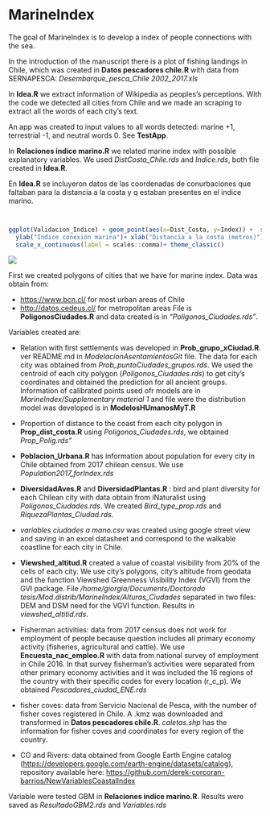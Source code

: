 
<!-- README.md is generated from README.Rmd. Please edit that file -->

# MarineIndex

The goal of MarineIndex is to develop a index of people connections with
the sea.

In the introduction of the manuscript there is a plot of fishing
landings in Chile, which was created in **Datos pescadores chile.R**
with data from SERNAPESCA: *Desembarque_pesca_Chile 2002_2017.xls*

In **Idea.R** we extract information of Wikipedia as peoples’s
perceptions. With the code we detected all cities from Chile and we made
an scraping to extract all the words of each city’s text.

An app was created to input values to all words detected: marine +1,
terrestrial -1, and neutral words 0. See **TestApp**.

In **Relaciones indice marino.R** we related marine index with possible
explanatory variables. We used *DistCosta_Chile.rds* and *Indice.rds*,
both file created in **Idea.R**.

En **Idea.R** se incluyeron datos de las coordenadas de conurbaciones
que faltaban para la distancia a la costa y q estaban presentes en el
indice marino.

``` r


ggplot(Validacion_Indice) + geom_point(aes(x=Dist_Costa, y=Index)) +  scale_colour_continuous()+
  ylab("Indice conexión marina")+ xlab("Distancia a la costa (metros)")+ 
  scale_x_continuous(label = scales::comma)+ theme_classic()
```

![](README_files/figure-gfm/unnamed-chunk-3-1.png)<!-- -->

First we created polygons of cities that we have for marine index. Data
was obtain from:

-   <https://www.bcn.cl/> for most urban areas of Chile
-   <http://datos.cedeus.cl/> for metropolitan areas File is
    **PoligonosCiudades.R** and data created is in
    *“Poligonos_Ciudades.rds”*.

Variables created are:

-   Relation with first settlements was developed in
    **Prob_grupo_xCiudad.R**. ver README.md in
    *ModelacionAsentamientosGit* file. The data for each city was
    obtained from *Prob_puntoCiudades_grupos.rds*. We used the centroid
    of each city polygon (*Poligonos_Ciudades.rds*) to get city’s
    coordinates and obtained the prediction for all ancient groups.
    Information of calibrated points used ofr models are in
    *MarineIndex/Supplementary material 1* and file were the
    distribution model was developed is in **ModelosHUmanosMyT.R**

-   Proportion of distance to the coast from each city polygon in
    **Prop_dist_costa.R** using *Poligonos_Ciudades.rds*, we obtained
    *Prop_Polig.rds”*

-   **Poblacion_Urbana.R** has information about population for every
    city in Chile obtained from 2017 chilean census. We use
    *Population2017_forIndex.rds*

-   **DiversidadAves.R** and **DiversidadPlantas.R** : bird and plant
    diversity for each Chilean city with data obtain from iNaturalist
    using *Poligonos_Ciudades.rds*. We created *Bird_type_prop.rds* and
    *RiquezaPlantas_Ciudad.rds*.

-   *variables ciudades a mano.csv* was created using google street view
    and saving in an excel datasheet and correspond to the walkable
    coastline for each city in Chile.

-   **Viewshed_altitud.R** created a value of coastal visibility from
    20% of the cells of each city. We use city’s polygons, city’s
    altitude from geodata and the function Viewshed Greenness Visibility
    Index (VGVI) from the GVI package. File
    */home/giorgia/Documents/Doctorado
    tesis/Mod.distrib/MarineIndex/Alturas_Ciudades* separated in two
    files: DEM and DSM need for the VGVI function. Results in
    *viewshed_altitid.rds*.

-   Fisherman activities: data from 2017 census does not work for
    employment of people because question includes all primary economy
    activity (fisheries, agricultural and cattle). We use
    **Encuesta_nac_empleo.R** with data from national survey of
    employment in Chile 2016. In that survey fisherman’s activities were
    separated from other primary economy activities and it was included
    the 16 regions of the country with their specific codes for every
    location (r_c\_p). We obtained *Pescadores_ciudad_ENE.rds*

-   fisher coves: data from Servicio Nacional de Pesca, with the number
    of fisher coves registered in Chile. A .kmz was downloaded and
    transformed in **Datos pescadores chile.R**. *caletas.shp* has the
    information for fisher coves and coordinates for every region of the
    country.

-   CO and Rivers: data obtained from Google Earth Engine catalog
    (<https://developers.google.com/earth-engine/datasets/catalog>),
    repository available here:
    <https://github.com/derek-corcoran-barrios/NewVariablesCoastalIndex>

Variable were tested GBM in **Relaciones indice marino.R**. Results were
saved as *ResultadoGBM2.rds* and *Variables.rds*
